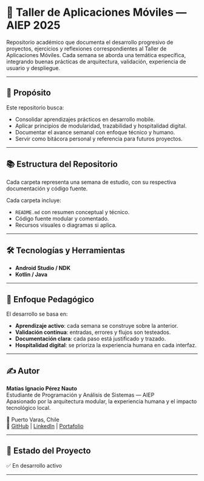 # 📱 Taller de Aplicaciones Móviles — AIEP 2025

Repositorio académico que documenta el desarrollo progresivo de proyectos, ejercicios y reflexiones correspondientes al Taller de Aplicaciones Móviles. Cada semana se aborda una temática específica, integrando buenas prácticas de arquitectura, validación, experiencia de usuario y despliegue.

---

## 🧭 Propósito

Este repositorio busca:

- Consolidar aprendizajes prácticos en desarrollo mobile.
- Aplicar principios de modularidad, trazabilidad y hospitalidad digital.
- Documentar el avance semanal con enfoque técnico y humano.
- Servir como bitácora personal y referencia para futuros proyectos.

---

## 📚 Estructura del Repositorio

Cada carpeta representa una semana de estudio, con su respectiva documentación y código fuente.


Cada carpeta incluye:

- `README.md` con resumen conceptual y técnico.
- Código fuente modular y comentado.
- Recursos visuales o diagramas si aplica.

---

## 🛠️ Tecnologías y Herramientas

- **Android Studio / NDK**
- **Kotlin / Java**
---

## 🧠 Enfoque Pedagógico

El desarrollo se basa en:

- **Aprendizaje activo**: cada semana se construye sobre la anterior.
- **Validación continua**: entradas, errores y flujos son testeados.
- **Documentación clara**: cada paso está justificado y trazado.
- **Hospitalidad digital**: se prioriza la experiencia humana en cada interfaz.

---

## ✍️ Autor

**Matías Ignacio Pérez Nauto**  
Estudiante de Programación y Análisis de Sistemas — AIEP  
Apasionado por la arquitectura modular, la experiencia humana y el impacto tecnológico local.

📍 Puerto Varas, Chile  
🔗 [GitHub](https://github.com/mtsprznto) | [LinkedIn](https://www.linkedin.com/in/matiaspereznauto/) | [Portafolio](https://portafolio.mtsprz.org/)

---

## 📌 Estado del Proyecto

✅ En desarrollo activo  

---